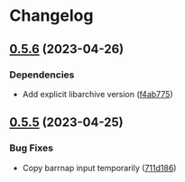# Changelog

## [0.5.6](https://github.com/RIVM-bioinformatics/juno-typing/compare/v0.5.5...v0.5.6) (2023-04-26)


### Dependencies

* Add explicit libarchive version ([f4ab775](https://github.com/RIVM-bioinformatics/juno-typing/commit/f4ab7755cc8f73b9943781fb9feeb1cb29b6c449))

## [0.5.5](https://github.com/RIVM-bioinformatics/juno-typing/compare/v0.5.4...v0.5.5) (2023-04-25)


### Bug Fixes

* Copy barrnap input temporarily ([711d186](https://github.com/RIVM-bioinformatics/juno-typing/commit/711d1862a7423bba0bd0602d911a3f8259919629))

